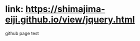 # link: https://shimajima-eiji.github.io/view/jquery.html
github page test

<script src="https://code.jquery.com/jquery-3.2.1.min.js"></script>
<script>
$(function() {
	alert("test");
});
</script>
